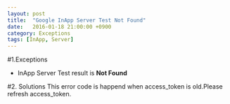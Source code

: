 ```yaml
---
layout: post
title:  "Google InApp Server Test Not Found"
date:   2016-01-18 21:00:00 +0900
category: Exceptions
tags: [InApp, Server]
---
```


#1.Exceptions
- InApp Server Test result is **Not Found**

#2. Solutions
This error code is happend when access_token is old.Please refresh access_token.